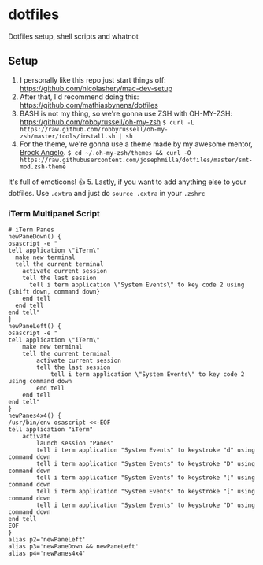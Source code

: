 # dotfiles
Dotfiles setup, shell scripts and whatnot

## Setup
1. I personally like this repo just start things off: https://github.com/nicolashery/mac-dev-setup
2. After that, I'd recommend doing this: https://github.com/mathiasbynens/dotfiles
3. BASH is not my thing, so we're gonna use ZSH with OH-MY-ZSH: https://github.com/robbyrussell/oh-my-zsh
  `$ curl -L https://raw.github.com/robbyrussell/oh-my-zsh/master/tools/install.sh | sh`
4. For the theme, we're gonna use a theme made by my awesome mentor, [Brock Angelo](https://github.com/brock).
  `$ cd ~/.oh-my-zsh/themes && curl -O https://raw.githubusercontent.com/josephmilla/dotfiles/master/smt-mod.zsh-theme`
  
It's full of emoticons! 👍
5. Lastly, if you want to add anything else to your dotfiles. Use `.extra` and just do `source .extra` in your `.zshrc`

### iTerm Multipanel Script
```
# iTerm Panes
newPaneDown() {
osascript -e "
tell application \"iTerm\"
  make new terminal
  tell the current terminal
    activate current session
    tell the last session
      tell i term application \"System Events\" to key code 2 using {shift down, command down}
    end tell
  end tell
end tell"
}
newPaneLeft() {
osascript -e "
tell application \"iTerm\"
    make new terminal
    tell the current terminal
        activate current session
        tell the last session
            tell i term application \"System Events\" to key code 2 using command down
        end tell
    end tell
end tell"
}
newPanes4x4() {
/usr/bin/env osascript <<-EOF
tell application "iTerm"
	activate
		launch session "Panes"
		tell i term application "System Events" to keystroke "d" using command down
		tell i term application "System Events" to keystroke "D" using command down
		tell i term application "System Events" to keystroke "[" using command down
		tell i term application "System Events" to keystroke "[" using command down
		tell i term application "System Events" to keystroke "D" using command down
end tell
EOF
}
alias p2='newPaneLeft'
alias p3='newPaneDown && newPaneLeft'
alias p4='newPanes4x4'
```
  
